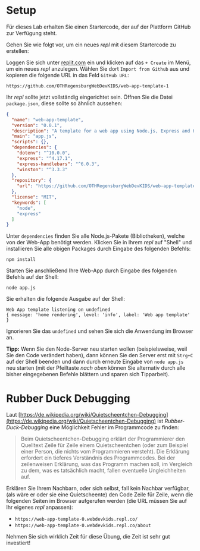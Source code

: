 # Setup

Für dieses Lab erhalten Sie einen Startercode, der auf der Plattform GitHub zur Verfügung steht.

Gehen Sie wie folgt vor, um ein neues *repl* mit diesem Startercode zu erstellen:

Loggen Sie sich unter [replit.com](replit.com) ein und klicken auf das `+ Create` im Menü, um ein neues *repl* anzulegen. Wählen Sie dort `Import from Github` aus und kopieren die folgende URL in das Feld `GitHub URL`:

```
https://github.com/OTHRegensburgWebDevKIDS/web-app-template-1
```

Ihr *repl* sollte jetzt vollständig eingerichtet sein. Öffnen Sie die Datei `package.json`, diese sollte so ähnlich aussehen:

```json
{
  "name": "web-app-template",
  "version": "0.0.1",
  "description": "A template for a web app using Node.js, Express and Handlebars",
  "main": "app.js",
  "scripts": {},
  "dependencies": {
    "dotenv": "^10.0.0",
    "express": "^4.17.1",
    "express-handlebars": "^6.0.3",
    "winston": "^3.3.3"
  },
  "repository": {
    "url": "https://github.com/OTHRegensburgWebDevKIDS/web-app-template-1"
  },
  "license": "MIT",
  "keywords": [
    "node",
    "express"
  ]
}
```

Unter `dependencies` finden Sie alle Node.js-Pakete (Bibliotheken), welche von der Web-App benötigt werden. Klicken Sie in Ihrem *repl* auf "Shell" und installieren Sie alle obigen Packages durch Eingabe des folgenden Befehls:

```shell
npm install
```

Starten Sie anschließend Ihre Web-App durch Eingabe des folgenden Befehls auf der Shell:

```shell
node app.js
```

Sie erhalten die folgende Ausgabe auf der Shell:

```shell
Web App template listening on undefined
{ message: 'home rendering', level: 'info', label: 'Web app template' }
```

Ignorieren Sie das `undefined` und sehen Sie sich die Anwendung im Browser an.

**Tipp:** Wenn Sie den Node-Server neu starten wollen (beispielsweise, weil Sie den Code verändert haben), dann können Sie den Server erst mit `Strg+C` auf der Shell beenden und dann durch erneute Eingabe von `node app.js` neu starten (mit der Pfeiltaste *nach oben* können Sie alternativ durch alle bisher eingegebenen Befehle blättern und sparen sich Tipparbeit).

# Rubber Duck Debugging

Laut [https://de.wikipedia.org/wiki/Quietscheentchen-Debugging](https://de.wikipedia.org/wiki/Quietscheentchen-Debugging) ist *Rubber-Duck-Debugging* eine Möglichkeit Fehler im Programmcode zu finden:

> Beim Quietscheentchen-Debugging erklärt der Programmierer den Quelltext Zeile für Zeile einem Quietscheentchen (oder zum Beispiel einer Person, die nichts vom Programmieren versteht). Die Erklärung erfordert ein tieferes Verständnis des Programmcodes. Bei der zeilenweisen Erklärung, was das Programm machen soll, im Vergleich zu dem, was es tatsächlich macht, fallen eventuelle Ungleichheiten auf.  

Erklären Sie Ihrem Nachbarn, oder sich selbst, fall kein Nachbar verfügbar, (als wäre er oder sie eine Quietscheente) den Code Zeile für Zeile, wenn die folgenden Seiten im Browser aufgerufen werden (die URL müssen Sie auf Ihr eigenes *repl* anpassen):

- `https://web-app-template-0.webdevkids.repl.co/`
- `https://web-app-template-0.webdevkids.repl.co/about`

Nehmen Sie sich wirklich Zeit für diese Übung, die Zeit ist sehr gut investiert!
